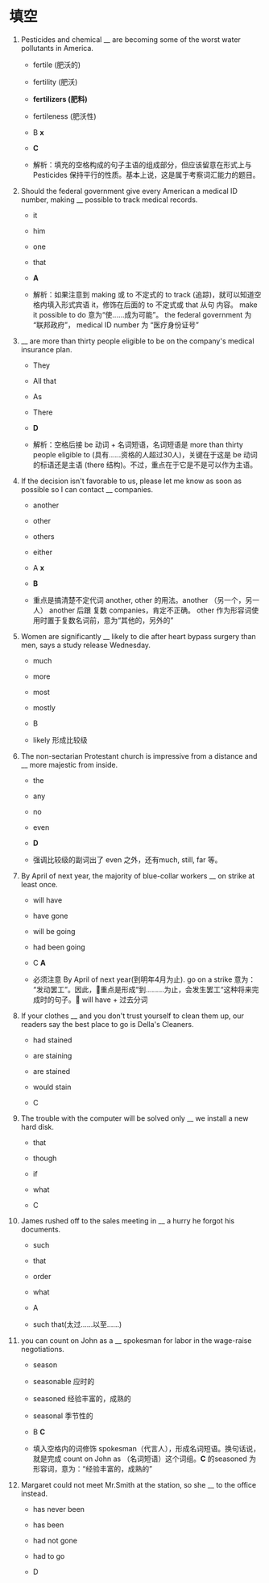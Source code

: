 # 填空

1. Pesticides and chemical __ are becoming some of the worst water pollutants in America.
    - fertile (肥沃的)
    - fertility (肥沃)
    - **fertilizers (肥料)**
    - fertileness (肥沃性)

    - B **x**
    - **C**
    - 解析：填充的空格构成的句子主语的组成部分，但应该留意在形式上与 Pesticides 保持平行的性质。基本上说，这是属于考察词汇能力的题目。

1. Should the federal government give every American a medical ID number, making __ possible to track medical records.
    - it
    - him
    - one
    - that

    - **A**
    - 解析：如果注意到 making 或 to 不定式的 to track (追踪)，就可以知道空格内填入形式宾语 it，修饰在后面的 to 不定式或 that 从句 内容。 make it possible to do 意为“使……成为可能”。 the federal government 为 “联邦政府”， medical ID number 为 “医疗身份证号”

1. __ are more than thirty people eligible to be on the company's medical insurance plan.
    - They
    - All that
    - As
    - There

    - **D**
    - 解析：空格后接 be 动词  + 名词短语，名词短语是 more than thirty people eligible to (具有……资格的人超过30人)，关键在于这是 be 动词的标语还是主语 (there 结构)。不过，重点在于它是不是可以作为主语。

1. If the decision isn't favorable to us, please let me know as soon as possible so I can contact __ companies.
    - another
    - other
    - others
    - either

    - A **x**
    - **B**
    - 重点是搞清楚不定代词 another, other 的用法。another （另一个，另一人） another 后跟 复数 companies，肯定不正确。 other 作为形容词使用时置于复数名词前，意为“其他的，另外的”

1. Women are significantly __ likely to die after heart bypass surgery than men, says a study release Wednesday.
    - much
    - more
    - most
    - mostly

    - B
    - likely 形成比较级

1. The non-sectarian Protestant church is impressive from a  distance and __ more majestic from inside.
    - the
    - any
    - no
    - even

    - **D**
    - 强调比较级的副词出了 even 之外，还有much, still, far 等。

1. By April of next year, the majority of blue-collar workers __ on strike at least once.

    - will have
    - have gone
    - will be going
    - had been going

    - C **A**
    - 必须注意 By April of next year(到明年4月为止). go on a strike 意为： “发动罢工”。因此，重点是形成“到………为止，会发生罢工“这种将来完成时的句子。 will have + 过去分词

1. If your clothes __ and you don't trust yourself to clean them up, our readers say the best place to go is Della's Cleaners.

    - had stained
    - are staining
    - are stained
    - would stain

    - C

1. The trouble with the computer will be solved only __ we install a new hard disk.

    - that
    - though
    - if
    - what

    - C

1. James rushed off to the sales meeting in __ a hurry he forgot his documents.

    - such
    - that
    - order
    - what

    - A
    - such that(太过……以至……)

1. you can count on John as a __ spokesman for labor in the wage-raise negotiations.

    - season
    - seasonable 应时的
    - seasoned 经验丰富的，成熟的
    - seasonal 季节性的

    - B **C**
    - 填入空格内的词修饰 spokesman（代言人），形成名词短语。换句话说，就是完成 count on John as （名词短语）这个词组。**C** 的seasoned 为形容词，意为：“经验丰富的，成熟的”

1. Margaret could not meet Mr.Smith at the station, so she __ to the office instead.

    - has never been
    - has been
    - had not gone
    - had to go

    - D